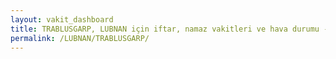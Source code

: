 ```yaml
---
layout: vakit_dashboard
title: TRABLUSGARP, LUBNAN için iftar, namaz vakitleri ve hava durumu - ilçe/eyalet seç
permalink: /LUBNAN/TRABLUSGARP/
---
```


<script type="text/javascript">
  var GLOBAL_COUNTRY = 'LUBNAN';
  var GLOBAL_CITY = 'TRABLUSGARP';
  var GLOBAL_STATE = '';
  var lat = 72;
  var lon = 21;
</script>
